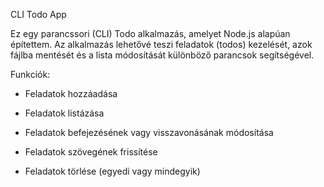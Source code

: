 CLI Todo App

Ez egy parancssori (CLI) Todo alkalmazás, amelyet Node.js alapúan építettem. Az alkalmazás lehetővé teszi feladatok (todos) kezelését, azok fájlba mentését és a lista módosítását különböző parancsok segítségével.

Funkciók:

- Feladatok hozzáadása

- Feladatok listázása

- Feladatok befejezésének vagy visszavonásának módosítása

- Feladatok szövegének frissítése

- Feladatok törlése (egyedi vagy mindegyik)